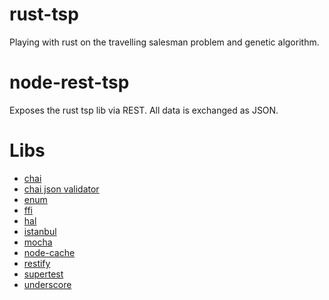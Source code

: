 rust-tsp
==========

Playing with rust on the travelling salesman problem and genetic algorithm.


node-rest-tsp
==========

Exposes the rust tsp lib via REST. All data is exchanged as JSON.

# Libs

* <a href="http://chaijs.com/">chai</a>
* <a href="http://chaijs.com/plugins/chai-json-schema">chai json validator</a>
* <a href="https://www.npmjs.com/package/enum">enum</a>
* <a href="https://www.npmjs.com/package/ffi">ffi</a>
* <a href="https://www.npmjs.com/package/hal">hal</a>
* <a href="https://www.npmjs.com/package/istanbul">istanbul</a>
* <a href="http://mochajs.org/">mocha</a>
* <a href="https://www.npmjs.com/package/node-cache">node-cache</a>
* <a href="http://mcavage.me/node-restify/">restify</a>
* <a href="https://github.com/visionmedia/supertest">supertest</a>
* <a href="http://underscorejs.org/">underscore</a>
